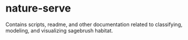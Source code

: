 # nature-serve
Contains scripts, readme, and other documentation related to classifying, modeling, and visualizing sagebrush habitat.
